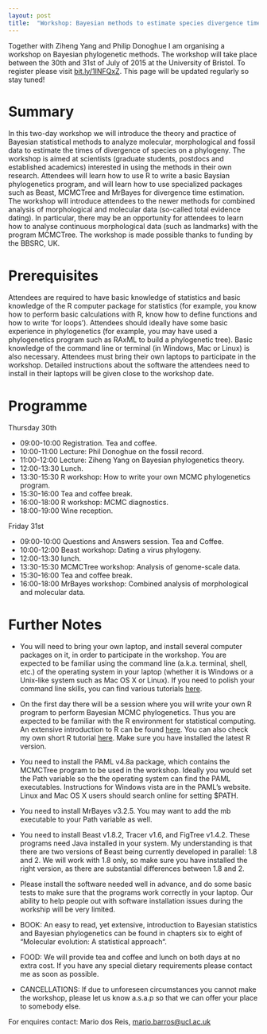 ```yaml
---
layout: post
title:  "Workshop: Bayesian methods to estimate species divergence times"
---
```


Together with Ziheng Yang and Philip Donoghue I am organising a workshop on Bayesian phylogenetic methods. The workshop will take place between the 30th and 31st of July of 2015 at the University of Bristol. To register please visit [bit.ly/1INFQxZ](http://bit.ly/1INFQxZ). This page will be updated regularly so stay tuned!

# Summary

In this two-day workshop we will introduce the theory and practice of Bayesian statistical methods to analyze molecular, morphological and fossil data to estimate the times of divergence of species on a phylogeny. The workshop is aimed at scientists (graduate students, postdocs and established academics) interested in using the methods in their own research. Attendees will learn how to use R to write a basic Baysian phylogenetics program, and will learn how to use specialized packages such as Beast, MCMCTree and MrBayes for divergence time estimation. The workshop will introduce attendees to the newer methods for combined analysis of morphological and molecular data (so-called total evidence dating). In particular, there may be an opportunity for attendees to learn how to analyse continuous morphological data (such as landmarks) with the program MCMCTree. The workshop is made possible thanks to funding by the BBSRC, UK.

# Prerequisites

Attendees are required to have basic knowledge of statistics and basic knowledge of the R computer package for statistics (for example, you know how to perform basic calculations with R, know how to define functions and how to write ‘for loops’). Attendees should ideally have some basic experience in phylogenetics (for example, you may have used a phylogenetics program such as RAxML to build a phylogenetic tree). Basic knowledge of the command line or terminal (in Windows, Mac or Linux) is also necessary. Attendees must bring their own laptops to participate in the workshop. Detailed instructions about the software the attendees need to install in their laptops will be given close to the workshop date.

# Programme

Thursday 30th
- 09:00-10:00 Registration. Tea and coffee.
- 10:00-11:00 Lecture: Phil Donoghue on the fossil record.
- 11:00-12:00 Lecture: Ziheng Yang on Bayesian phylogenetics theory.
- 12:00-13:30 Lunch.
- 13:30-15:30 R workshop: How to write your own MCMC phylogenetics program.
- 15:30-16:00 Tea and coffee break.
- 16:00-18:00 R workshop: MCMC diagnostics.
- 18:00-19:00 Wine reception.

Friday 31st
- 09:00-10:00 Questions and Answers session. Tea and Coffee.
- 10:00-12:00 Beast workshop: Dating a virus phylogeny.
- 12:00-13:30 lunch.
- 13:30-15:30 MCMCTree workshop: Analysis of genome-scale data.
- 15:30-16:00 Tea and coffee break.
- 16:00-18:00 MrBayes workshop: Combined analysis of morphological and molecular data.

# Further Notes

- You will need to bring your own laptop, and install several computer packages on it, in order to participate in the workshop. You are expected to be familiar using the command line (a.k.a. terminal, shell, etc.) of the operating system in your laptop (whether it is Windows or a Unix-like system such as Mac OS X or Linux). If you need to polish your command line skills, you can find various tutorials [here](http://abacus.gene.ucl.ac.uk/software.html).

- On the first day there will be a session where you will write your own R program to perform Bayesian MCMC phylogenetics. Thus you are expected to be familiar with the R environment for statistical computing. An extensive introduction to R can be found [here](http://cran.r-project.org/manuals.html). You can also check my own short R tutorial [here](/2015/02/19/crash-r-intro.html). Make sure you have installed the latest R version.

- You need to install the PAML v4.8a package, which contains the MCMCTree program to be used in the workshop. Ideally you would set the Path variable so the the operating system can find the PAML executables. Instructions for Windows vista are in the PAML’s website. Linux and Mac OS X users should search online for setting $PATH.

- You need to install MrBayes v3.2.5. You may want to add the mb executable to your Path variable as well.

- You need to install Beast v1.8.2, Tracer v1.6, and FigTree v1.4.2. These programs need Java installed in your system. My understanding is that there are two versions of Beast being currently developed in parallel: 1.8 and 2. We will work with 1.8 only, so make sure you have installed the right version, as there are substantial differences between 1.8 and 2.

- Please install the software needed well in advance, and do some basic tests to make sure that the programs work correctly in your laptop. Our ability to help people out with software installation issues during the workship will be very limited.

- BOOK: An easy to read, yet extensive, introduction to Bayesian statistics and Bayesian phylogenetics can be found in chapters six to eight of “Molecular evolution: A statistical approach“.

- FOOD: We will provide tea and coffee and lunch on both days at no extra cost. If you have any special dietary requirements please contact me as soon as possible.

- CANCELLATIONS: If due to unforeseen circumstances you cannot make the workshop, please let us know a.s.a.p so that we can offer your place to somebody else.

For enquires contact: Mario dos Reis, mario.barros@ucl.ac.uk
